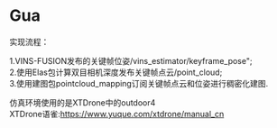 # Gua
实现流程：

1.VINS-FUSION发布的关键帧位姿/vins_estimator/keyframe_pose";       
2.使用Elas包计算双目相机深度发布关键帧点云/point_cloud;       
3.使用建图包pointcloud_mapping订阅关键帧点云和位姿进行稠密化建图.

仿真环境使用的是XTDrone中的outdoor4        
XTDrone语雀:https://www.yuque.com/xtdrone/manual_cn
